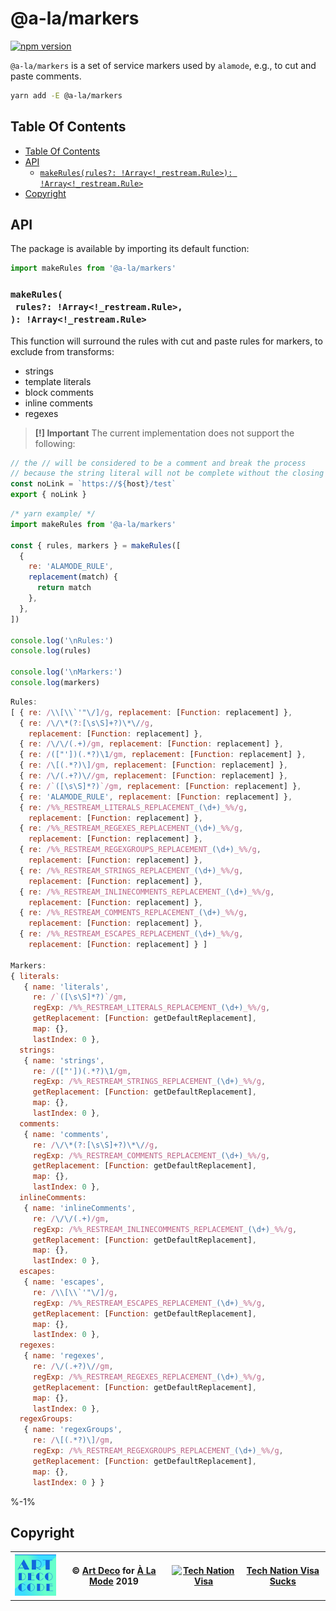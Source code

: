 # @a-la/markers

[![npm version](https://badge.fury.io/js/%40a-la%2Fmarkers.svg)](https://npmjs.org/package/@a-la/markers)

`@a-la/markers` is a set of service markers used by `alamode`, e.g., to cut and paste comments.

```sh
yarn add -E @a-la/markers
```

## Table Of Contents

- [Table Of Contents](#table-of-contents)
- [API](#api)
  * [`makeRules(rules?: !Array<!_restream.Rule>): !Array<!_restream.Rule>`](#makerulesrules-array_restreamrule-array_restreamrule)
- [Copyright](#copyright)


## API

The package is available by importing its default function:

```js
import makeRules from '@a-la/markers'
```

### `makeRules(`<br/>&nbsp;&nbsp;`rules?: !Array<!_restream.Rule>,`<br/>`): !Array<!_restream.Rule>`

This function will surround the rules with cut and paste rules for markers, to exclude from transforms:

- strings
- template literals
- block comments
- inline comments
- regexes

> **[!] Important** The current implementation does not support the following:

```js
// the // will be considered to be a comment and break the process
// because the string literal will not be complete without the closing `
const noLink = `https://${host}/test`
export { noLink }
```

```js
/* yarn example/ */
import makeRules from '@a-la/markers'

const { rules, markers } = makeRules([
  {
    re: 'ALAMODE_RULE',
    replacement(match) {
      return match
    },
  },
])

console.log('\nRules:')
console.log(rules)

console.log('\nMarkers:')
console.log(markers)
```
```js
Rules:
[ { re: /\\[\\`'"\/]/g, replacement: [Function: replacement] },
  { re: /\/\*(?:[\s\S]+?)\*\//g,
    replacement: [Function: replacement] },
  { re: /\/\/(.+)/gm, replacement: [Function: replacement] },
  { re: /(["'])(.*?)\1/gm, replacement: [Function: replacement] },
  { re: /\[(.*?)\]/gm, replacement: [Function: replacement] },
  { re: /\/(.+?)\//gm, replacement: [Function: replacement] },
  { re: /`([\s\S]*?)`/gm, replacement: [Function: replacement] },
  { re: 'ALAMODE_RULE', replacement: [Function: replacement] },
  { re: /%%_RESTREAM_LITERALS_REPLACEMENT_(\d+)_%%/g,
    replacement: [Function: replacement] },
  { re: /%%_RESTREAM_REGEXES_REPLACEMENT_(\d+)_%%/g,
    replacement: [Function: replacement] },
  { re: /%%_RESTREAM_REGEXGROUPS_REPLACEMENT_(\d+)_%%/g,
    replacement: [Function: replacement] },
  { re: /%%_RESTREAM_STRINGS_REPLACEMENT_(\d+)_%%/g,
    replacement: [Function: replacement] },
  { re: /%%_RESTREAM_INLINECOMMENTS_REPLACEMENT_(\d+)_%%/g,
    replacement: [Function: replacement] },
  { re: /%%_RESTREAM_COMMENTS_REPLACEMENT_(\d+)_%%/g,
    replacement: [Function: replacement] },
  { re: /%%_RESTREAM_ESCAPES_REPLACEMENT_(\d+)_%%/g,
    replacement: [Function: replacement] } ]

Markers:
{ literals: 
   { name: 'literals',
     re: /`([\s\S]*?)`/gm,
     regExp: /%%_RESTREAM_LITERALS_REPLACEMENT_(\d+)_%%/g,
     getReplacement: [Function: getDefaultReplacement],
     map: {},
     lastIndex: 0 },
  strings: 
   { name: 'strings',
     re: /(["'])(.*?)\1/gm,
     regExp: /%%_RESTREAM_STRINGS_REPLACEMENT_(\d+)_%%/g,
     getReplacement: [Function: getDefaultReplacement],
     map: {},
     lastIndex: 0 },
  comments: 
   { name: 'comments',
     re: /\/\*(?:[\s\S]+?)\*\//g,
     regExp: /%%_RESTREAM_COMMENTS_REPLACEMENT_(\d+)_%%/g,
     getReplacement: [Function: getDefaultReplacement],
     map: {},
     lastIndex: 0 },
  inlineComments: 
   { name: 'inlineComments',
     re: /\/\/(.+)/gm,
     regExp: /%%_RESTREAM_INLINECOMMENTS_REPLACEMENT_(\d+)_%%/g,
     getReplacement: [Function: getDefaultReplacement],
     map: {},
     lastIndex: 0 },
  escapes: 
   { name: 'escapes',
     re: /\\[\\`'"\/]/g,
     regExp: /%%_RESTREAM_ESCAPES_REPLACEMENT_(\d+)_%%/g,
     getReplacement: [Function: getDefaultReplacement],
     map: {},
     lastIndex: 0 },
  regexes: 
   { name: 'regexes',
     re: /\/(.+?)\//gm,
     regExp: /%%_RESTREAM_REGEXES_REPLACEMENT_(\d+)_%%/g,
     getReplacement: [Function: getDefaultReplacement],
     map: {},
     lastIndex: 0 },
  regexGroups: 
   { name: 'regexGroups',
     re: /\[(.*?)\]/gm,
     regExp: /%%_RESTREAM_REGEXGROUPS_REPLACEMENT_(\d+)_%%/g,
     getReplacement: [Function: getDefaultReplacement],
     map: {},
     lastIndex: 0 } }
```

%-1%

## Copyright

<table>
  <tr>
    <th>
      <a href="https://artd.eco">
        <img src="https://raw.githubusercontent.com/wrote/wrote/master/images/artdeco.png" alt="Art Deco" />
      </a>
    </th>
    <th>© <a href="https://artd.eco">Art Deco</a> for <a href="https://alamode.cc">À La Mode</a> 2019</th>
    <th>
      <a href="https://www.technation.sucks" title="Tech Nation Visa">
        <img src="https://raw.githubusercontent.com/artdecoweb/www.technation.sucks/master/anim.gif"
          alt="Tech Nation Visa" />
      </a>
    </th>
    <th><a href="https://www.technation.sucks">Tech Nation Visa Sucks</a></th>
  </tr>
</table>